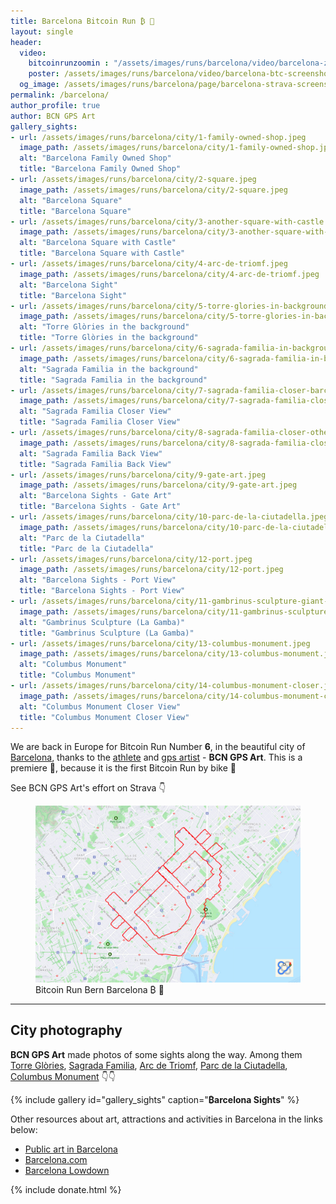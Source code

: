 ```yaml
---
title: Barcelona Bitcoin Run ₿ 🚴️ 
layout: single
header:
  video:
    bitcoinrunzoomin : "/assets/images/runs/barcelona/video/barcelona-zoomin-closer-2-1920x1080.m4v"
    poster: /assets/images/runs/barcelona/video/barcelona-btc-screenshot-google-earth-1920x1080.jpeg
  og_image: /assets/images/runs/barcelona/page/barcelona-strava-screenshot-1200x800.jpeg
permalink: /barcelona/
author_profile: true
author: BCN GPS Art
gallery_sights:
- url: /assets/images/runs/barcelona/city/1-family-owned-shop.jpeg
  image_path: /assets/images/runs/barcelona/city/1-family-owned-shop.jpeg
  alt: "Barcelona Family Owned Shop"
  title: "Barcelona Family Owned Shop"
- url: /assets/images/runs/barcelona/city/2-square.jpeg
  image_path: /assets/images/runs/barcelona/city/2-square.jpeg
  alt: "Barcelona Square"
  title: "Barcelona Square"
- url: /assets/images/runs/barcelona/city/3-another-square-with-castle.jpeg
  image_path: /assets/images/runs/barcelona/city/3-another-square-with-castle.jpeg
  alt: "Barcelona Square with Castle"
  title: "Barcelona Square with Castle"
- url: /assets/images/runs/barcelona/city/4-arc-de-triomf.jpeg
  image_path: /assets/images/runs/barcelona/city/4-arc-de-triomf.jpeg
  alt: "Barcelona Sight"
  title: "Barcelona Sight"
- url: /assets/images/runs/barcelona/city/5-torre-glories-in-background.jpeg
  image_path: /assets/images/runs/barcelona/city/5-torre-glories-in-background.jpeg
  alt: "Torre Glòries in the background"
  title: "Torre Glòries in the background"
- url: /assets/images/runs/barcelona/city/6-sagrada-familia-in-background.jpeg
  image_path: /assets/images/runs/barcelona/city/6-sagrada-familia-in-background.jpeg
  alt: "Sagrada Familia in the background"
  title: "Sagrada Familia in the background"
- url: /assets/images/runs/barcelona/city/7-sagrada-familia-closer-barcelona-city-tour.jpeg
  image_path: /assets/images/runs/barcelona/city/7-sagrada-familia-closer-barcelona-city-tour.jpeg
  alt: "Sagrada Familia Closer View"
  title: "Sagrada Familia Closer View"
- url: /assets/images/runs/barcelona/city/8-sagrada-familia-closer-other-side.jpeg
  image_path: /assets/images/runs/barcelona/city/8-sagrada-familia-closer-other-side.jpeg
  alt: "Sagrada Familia Back View"
  title: "Sagrada Familia Back View"
- url: /assets/images/runs/barcelona/city/9-gate-art.jpeg
  image_path: /assets/images/runs/barcelona/city/9-gate-art.jpeg
  alt: "Barcelona Sights - Gate Art"
  title: "Barcelona Sights - Gate Art"
- url: /assets/images/runs/barcelona/city/10-parc-de-la-ciutadella.jpeg
  image_path: /assets/images/runs/barcelona/city/10-parc-de-la-ciutadella.jpeg
  alt: "Parc de la Ciutadella"
  title: "Parc de la Ciutadella"
- url: /assets/images/runs/barcelona/city/12-port.jpeg
  image_path: /assets/images/runs/barcelona/city/12-port.jpeg
  alt: "Barcelona Sights - Port View"
  title: "Barcelona Sights - Port View"
- url: /assets/images/runs/barcelona/city/11-gambrinus-sculpture-giant-lobster.jpeg
  image_path: /assets/images/runs/barcelona/city/11-gambrinus-sculpture-giant-lobster.jpeg
  alt: "Gambrinus Sculpture (La Gamba)"
  title: "Gambrinus Sculpture (La Gamba)"
- url: /assets/images/runs/barcelona/city/13-columbus-monument.jpeg
  image_path: /assets/images/runs/barcelona/city/13-columbus-monument.jpeg
  alt: "Columbus Monument"
  title: "Columbus Monument"
- url: /assets/images/runs/barcelona/city/14-columbus-monument-closer.jpeg
  image_path: /assets/images/runs/barcelona/city/14-columbus-monument-closer.jpeg
  alt: "Columbus Monument Closer View"
  title: "Columbus Monument Closer View"
---
```


We are back in Europe for Bitcoin Run Number **6**, in the beautiful city of [Barcelona](https://en.wikipedia.org/wiki/Barcelona),
thanks to the [athlete](https://www.strava.com/athletes/8545176)
and [gps artist](https://www.instagram.com/bcn.gps.art/) - **BCN GPS Art**. This is a premiere 🎉, because it is the first
Bitcoin Run by bike 🚴️

See BCN GPS Art's effort on Strava 👇

<figure class="image">
  <a href="https://www.strava.com/activities/7000431951" target="_blank">
    <img src="/assets/images/runs/barcelona/page/barcelona-strava-screenshot-1200x800.jpeg" alt="Bitcoin Run Barcelona Strava">
  </a>
  <figcaption>Bitcoin Run Bern Barcelona ₿ 🚴️</figcaption>
</figure>

<hr>

## City photography 

**BCN GPS Art** made photos of some sights along the way. Among them [Torre Glòries](https://en.wikipedia.org/wiki/Torre_Gl%C3%B2ries),
[Sagrada Familia](https://sagradafamilia.org/en/history-of-the-temple), [Arc de Triomf](https://en.wikipedia.org/wiki/Arc_de_Triomf),
[Parc de la Ciutadella](https://en.wikipedia.org/wiki/Parc_de_la_Ciutadella),
[Columbus Monument](https://en.wikipedia.org/wiki/Columbus_Monument,_Barcelona) 👇👇

{% include gallery id="gallery_sights" caption="**₿arcelona Sights**" %}

Other resources about art, attractions and activities in Barcelona in the links below:
- [Public art in Barcelona](https://en.wikipedia.org/wiki/Public_art_in_Barcelona)
- [Barcelona.com](https://www.barcelona.com/)
- [Barcelona Lowdown](https://barcelonalowdown.com/)

{% include donate.html %}  


